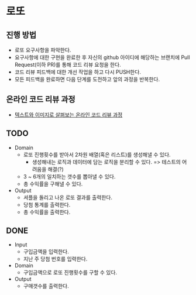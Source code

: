 # 로또
## 진행 방법
* 로또 요구사항을 파악한다.
* 요구사항에 대한 구현을 완료한 후 자신의 github 아이디에 해당하는 브랜치에 Pull Request(이하 PR)를 통해 코드 리뷰 요청을 한다.
* 코드 리뷰 피드백에 대한 개선 작업을 하고 다시 PUSH한다.
* 모든 피드백을 완료하면 다음 단계를 도전하고 앞의 과정을 반복한다.

## 온라인 코드 리뷰 과정
* [텍스트와 이미지로 살펴보는 온라인 코드 리뷰 과정](https://github.com/next-step/nextstep-docs/tree/master/codereview)

## TODO
* Domain
  * 로또 진행횟수를 받아서 2차원 배열(혹은 리스트)를 생성해낼 수 있다.
    * 생성해내는 로직과 데이터에 담는 로직을 분리할 수 있다. => 테스트의 어려움을 해결(?)
  * 3 ~ 6개의 일치하는 갯수를 뽑아낼 수 있다.
  * 총 수익률을 구해낼 수 있다.
* Output
  * 셔플을 돌리고 나온 로또 결과를 출력한다.
  * 당첨 통계를 출력한다.
  * 총 수익률을 출력한다.

## DONE

* Input
  * 구입금액을 입력한다.
  * 지난 주 당첨 번호를 입력한다.
* Domain
  * 구입금액으로 로또 진행횟수를 구할 수 있다.
* Output
  * 구매갯수를 출력한다.